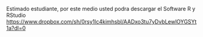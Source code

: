 
Estimado estudiante, por este medio usted podra descargar el Software R y RStudio https://www.dropbox.com/sh/0rsy1lc4kimhsbl/AADxo3tu7yDvbLewlOYGSYt1a?dl=0
